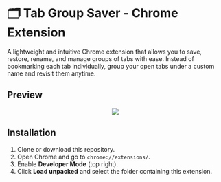 # 🗂️ Tab Group Saver - Chrome Extension

A lightweight and intuitive Chrome extension that allows you to save, restore, rename, and manage groups of tabs with ease. Instead of bookmarking each tab individually, group your open tabs under a custom name and revisit them anytime.

## Preview

<p align  = "center">
  <img src="https://github.com/user-attachments/assets/5ec57627-238b-44ca-851b-efba9ed5134a"" />
</p>



## Installation

1. Clone or download this repository.
2. Open Chrome and go to `chrome://extensions/`.
3. Enable **Developer Mode** (top right).
4. Click **Load unpacked** and select the folder containing this extension.



